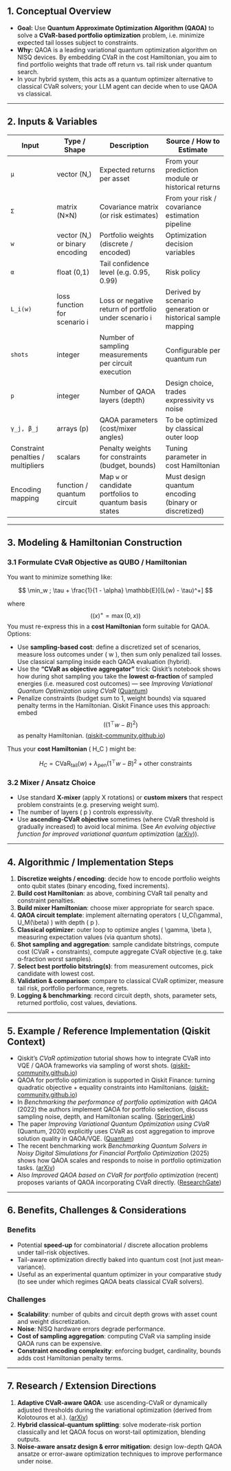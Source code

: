 ## 1. Conceptual Overview

* **Goal:** Use **Quantum Approximate Optimization Algorithm (QAOA)** to solve a **CVaR-based portfolio optimization** problem, i.e. minimize expected tail losses subject to constraints.
* **Why:** QAOA is a leading variational quantum optimization algorithm on NISQ devices. By embedding CVaR in the cost Hamiltonian, you aim to find portfolio weights that trade off return vs. tail risk under quantum search.
* In your hybrid system, this acts as a quantum optimizer alternative to classical CVaR solvers; your LLM agent can decide when to use QAOA vs classical.

---

## 2. Inputs & Variables

| Input                              | Type / Shape                   | Description                                             | Source / How to Estimate                                    |
| ---------------------------------- | ------------------------------ | ------------------------------------------------------- | ----------------------------------------------------------- |
| `μ`                                | vector (N,)                    | Expected returns per asset                              | From your prediction module or historical returns           |
| `Σ`                                | matrix (N×N)                   | Covariance matrix (or risk estimates)                   | From your risk / covariance estimation pipeline             |
| `w`                                | vector (N,) or binary encoding | Portfolio weights (discrete / encoded)                  | Optimization decision variables                             |
| `α`                                | float (0,1)                    | Tail confidence level (e.g. 0.95, 0.99)                 | Risk policy                                                 |
| `L_i(w)`                           | loss function for scenario i   | Loss or negative return of portfolio under scenario i   | Derived by scenario generation or historical sample mapping |
| `shots`                            | integer                        | Number of sampling measurements per circuit execution   | Configurable per quantum run                                |
| `p`                                | integer                        | Number of QAOA layers (depth)                           | Design choice, trades expressivity vs noise                 |
| `γ_j, β_j`                         | arrays (p)                     | QAOA parameters (cost/mixer angles)                     | To be optimized by classical outer loop                     |
| Constraint penalties / multipliers | scalars                        | Penalty weights for constraints (budget, bounds)        | Tuning parameter in cost Hamiltonian                        |
| Encoding mapping                   | function / quantum circuit     | Map `w` or candidate portfolios to quantum basis states | Must design quantum encoding (binary or discretized)        |

---

## 3. Modeling & Hamiltonian Construction

### 3.1 Formulate CVaR Objective as QUBO / Hamiltonian

You want to minimize something like:

$$
\min_w ; \tau + \frac{1}{1 - \alpha} \mathbb{E}[(L(w) - \tau)^+]
$$

where $$((x)^+ = \max(0, x))$$
You must re-express this in a **cost Hamiltonian** form suitable for QAOA. Options:

* Use **sampling-based cost**: define a discretized set of scenarios, measure loss outcomes under ( w ), then sum only penalized tail losses. Use classical sampling inside each QAOA evaluation (hybrid).
* Use the **“CVaR as objective aggregator”** trick: Qiskit’s notebook shows how during shot sampling you take the **lowest α-fraction** of sampled energies (i.e. measured cost outcomes) — see *Improving Variational Quantum Optimization using CVaR* ([Quantum][1])
* Penalize constraints (budget sum to 1, weight bounds) via squared penalty terms in the Hamiltonian. Qiskit Finance uses this approach: embed $$( (1^\top w - B)^2 )$$ as penalty Hamiltonian. ([qiskit-community.github.io][2])

Thus your **cost Hamiltonian** ( H_C ) might be:

$$
H_C = \text{CVaR}_{\text{tail}}(w) + \lambda_{\text{pen}} (1^\top w - B)^2 + \text{other constraints}
$$

### 3.2 Mixer / Ansatz Choice

* Use standard **X-mixer** (apply X rotations) or **custom mixers** that respect problem constraints (e.g. preserving weight sum).
* The number of layers ( p ) controls expressivity.
* Use **ascending-CVaR objective** sometimes (where CVaR threshold is gradually increased) to avoid local minima. (See *An evolving objective function for improved variational quantum optimization* ([arXiv][3])).

---

## 4. Algorithmic / Implementation Steps

1. **Discretize weights / encoding**: decide how to encode portfolio weights onto qubit states (binary encoding, fixed increments).
2. **Build cost Hamiltonian**: as above, combining CVaR tail penalty and constraint penalties.
3. **Build mixer Hamiltonian**: choose mixer appropriate for search space.
4. **QAOA circuit template**: implement alternating operators ( U_C(\gamma), U_M(\beta) ) with depth ( p ).
5. **Classical optimizer**: outer loop to optimize angles ( \gamma, \beta ), measuring expectation values (via quantum shots).
6. **Shot sampling and aggregation**: sample candidate bitstrings, compute cost (CVaR + constraints), compute aggregate CVaR objective (e.g. take α-fraction worst samples).
7. **Select best portfolio bitstring(s)**: from measurement outcomes, pick candidate with lowest cost.
8. **Validation & comparison**: compare to classical CVaR optimizer, measure tail risk, portfolio performance, regrets.
9. **Logging & benchmarking**: record circuit depth, shots, parameter sets, returned portfolio, cost values, deviations.

---

## 5. Example / Reference Implementation (Qiskit Context)

* Qiskit’s *CVaR optimization* tutorial shows how to integrate CVaR into VQE / QAOA frameworks via sampling of worst shots. ([qiskit-community.github.io][4])
* QAOA for portfolio optimization is supported in Qiskit Finance: turning quadratic objective + equality constraints into Hamiltonians. ([qiskit-community.github.io][2])
* In *Benchmarking the performance of portfolio optimization with QAOA* (2022) the authors implement QAOA for portfolio selection, discuss sampling noise, depth, and Hamiltonian scaling. ([SpringerLink][5])
* The paper *Improving Variational Quantum Optimization using CVaR* (Quantum, 2020) explicitly uses CVaR as cost aggregation to improve solution quality in QAOA/VQE. ([Quantum][1])
* The recent benchmarking work *Benchmarking Quantum Solvers in Noisy Digital Simulations for Financial Portfolio Optimization* (2025) shows how QAOA scales and responds to noise in portfolio optimization tasks. ([arXiv][6])
* Also *Improved QAOA based on CVaR for portfolio optimization* (recent) proposes variants of QAOA incorporating CVaR directly. ([ResearchGate][7])

---

## 6. Benefits, Challenges & Considerations

### Benefits

* Potential **speed-up** for combinatorial / discrete allocation problems under tail-risk objectives.
* Tail-aware optimization directly baked into quantum cost (not just mean-variance).
* Useful as an experimental quantum optimizer in your comparative study (to see under which regimes QAOA beats classical CVaR solvers).

### Challenges

* **Scalability**: number of qubits and circuit depth grows with asset count and weight discretization.
* **Noise**: NISQ hardware errors degrade performance.
* **Cost of sampling aggregation**: computing CVaR via sampling inside QAOA runs can be expensive.
* **Constraint encoding complexity**: enforcing budget, cardinality, bounds adds cost Hamiltonian penalty terms.

---

## 7. Research / Extension Directions

1. **Adaptive CVaR-aware QAOA**: use ascending-CVaR or dynamically adjusted thresholds during the variational optimization (derived from Kolotouros et al.). ([arXiv][3])
2. **Hybrid classical-quantum splitting**: solve moderate-risk portion classically and let QAOA focus on worst-tail optimization, blending outputs.
3. **Noise-aware ansatz design & error mitigation**: design low-depth QAOA ansatze or error-aware optimization techniques to improve performance under noise.


[1]: https://quantum-journal.org/papers/q-2020-04-20-256/?utm_source=chatgpt.com "Improving Variational Quantum Optimization using CVaR"
[2]: https://qiskit-community.github.io/qiskit-finance/tutorials/01_portfolio_optimization.html?utm_source=chatgpt.com "Portfolio Optimization - Qiskit Finance 0.4.1 - GitHub Pages"
[3]: https://arxiv.org/abs/2105.11766?utm_source=chatgpt.com "An evolving objective function for improved variational quantum optimisation"
[4]: https://qiskit-community.github.io/qiskit-optimization/tutorials/08_cvar_optimization.html?utm_source=chatgpt.com "Improving Variational Quantum Optimization using CVaR - Qiskit ..."
[5]: https://link.springer.com/article/10.1007/s11128-022-03766-5?utm_source=chatgpt.com "Benchmarking the performance of portfolio optimization with QAOA"
[6]: https://arxiv.org/abs/2508.21123?utm_source=chatgpt.com "Benchmarking Quantum Solvers in Noisy Digital Simulations for Financial Portfolio Optimization"
[7]: https://www.researchgate.net/publication/388016183_Improved_Quantum_Approximate_Optimization_Algorithm_based_on_Conditional_Value-at-Risk_for_Portfolio_Optimization?utm_source=chatgpt.com "Improved Quantum Approximate Optimization Algorithm based on ..."

